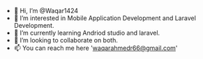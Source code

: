 - 👋 Hi, I’m @Waqar1424
- 👀 I’m interested in Mobile Application Development and Laravel Development.
- 🌱 I’m currently learning Andriod studio and laravel.
- 💞️ I’m looking to collaborate on both.
- 📫 You can reach me here 'waqarahmedr66@gmail.com'

<!---
Waqar1424/Waqar1424 is a ✨ special ✨ repository because its `README.md` (this file) appears on your GitHub profile.
You can click the Preview link to take a look at your changes.
--->

